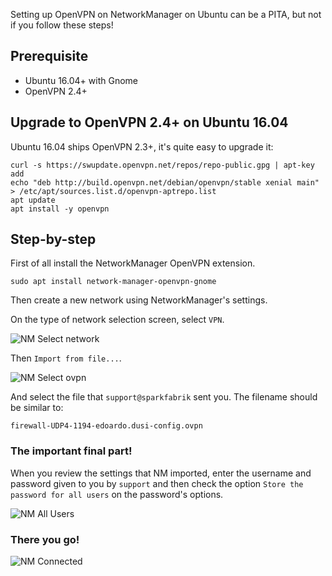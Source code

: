 
Setting up OpenVPN on NetworkManager on Ubuntu can be a PITA, but not if you follow these steps!

## Prerequisite

* Ubuntu 16.04+ with Gnome
* OpenVPN 2.4+

## Upgrade to OpenVPN 2.4+ on Ubuntu 16.04

Ubuntu 16.04 ships OpenVPN 2.3+, it's quite easy to upgrade it:

```
curl -s https://swupdate.openvpn.net/repos/repo-public.gpg | apt-key add
echo "deb http://build.openvpn.net/debian/openvpn/stable xenial main" > /etc/apt/sources.list.d/openvpn-aptrepo.list
apt update
apt install -y openvpn
```

## Step-by-step

First of all install the NetworkManager OpenVPN extension.

```
sudo apt install network-manager-openvpn-gnome
```

Then create a new network using NetworkManager's settings.

On the type of network selection screen, select `VPN`.

![NM Select network](%image_url%/procedures/nm-select.png)

Then `Import from file...`.

![NM Select ovpn](%image_url%/procedures/nm-openvpn-select.png)

And select the file that `support@sparkfabrik` sent you. The filename should be similar to:

`firewall-UDP4-1194-edoardo.dusi-config.ovpn`

### The important final part!

When you review the settings that NM imported, enter the username and password given to you by `support` and then check the option `Store the password for all users` on the password's options.

![NM All Users](%image_url%/procedures/nm-allusers.png)

### There you go!

![NM Connected](%image_url%/procedures/nm-vpn-connected.png)
